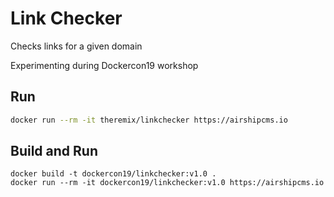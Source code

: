 # Link Checker

Checks links for a given domain

Experimenting during Dockercon19 workshop

## Run

```sh
docker run --rm -it theremix/linkchecker https://airshipcms.io
```

## Build and Run

```
docker build -t dockercon19/linkchecker:v1.0 .
docker run --rm -it dockercon19/linkchecker:v1.0 https://airshipcms.io
```

